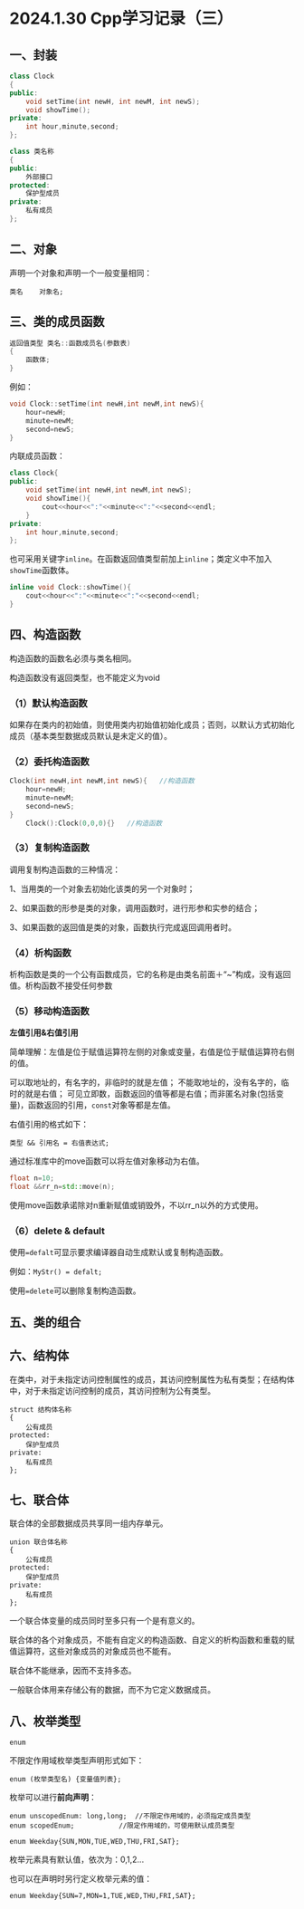 # 2024.1.30 Cpp学习记录（三）

## 一、封装

```c++
class Clock
{
public:
	void setTime(int newH, int newM, int newS);
	void showTime();
private:
	int hour,minute,second;
};
```

```c++
class 类名称
{
public:
	外部接口
protected:
	保护型成员
private:
	私有成员
};
```

## 二、对象

声明一个对象和声明一个一般变量相同：

`类名    对象名;`

## 三、类的成员函数

```C++
返回值类型 类名::函数成员名(参数表)
{
	函数体;
}
```

例如：

```C++
void Clock::setTime(int newH,int newM,int newS){
	hour=newH;
	minute=newM;
	second=newS;
}
```

内联成员函数：

```c++
class Clock{
public:
	void setTime(int newH,int newM,int newS);
	void showTime(){
		cout<<hour<<":"<<minute<<":"<<second<<endl;
	}
private:
	int hour,minute,second;
};
```

也可采用关键字`inline`。在函数返回值类型前加上`inline`；类定义中不加入`showTime`函数体。

```c++
inline void Clock::showTime(){
	cout<<hour<<":"<<minute<<":"<<second<<endl;
}
```

## 四、构造函数

构造函数的函数名必须与类名相同。

构造函数没有返回类型，也不能定义为void

### （1）默认构造函数

如果存在类内的初始值，则使用类内初始值初始化成员；否则，以默认方式初始化成员（基本类型数据成员默认是未定义的值）。

### （2）委托构造函数

```c++
Clock(int newH,int newM,int newS){   //构造函数
	hour=newH;
	minute=newM;
	second=newS;
}
	Clock():Clock(0,0,0){}   //构造函数
```

### （3）复制构造函数

调用复制构造函数的三种情况：

1、当用类的一个对象去初始化该类的另一个对象时；

2、如果函数的形参是类的对象，调用函数时，进行形参和实参的结合；

3、如果函数的返回值是类的对象，函数执行完成返回调用者时。                                                                                                                                                                                                                                                                                                                                                                                                                                                                                                                                                                                                                                                                                                                                                                                                                                                                                                                                                                                                                                                                                                                          

### （4）析构函数

析构函数是类的一个公有函数成员，它的名称是由类名前面＋“~”构成，没有返回值。析构函数不接受任何参数

### （5）移动构造函数

**左值引用&右值引用**

简单理解：左值是位于赋值运算符左侧的对象或变量，右值是位于赋值运算符右侧的值。

可以取地址的，有名字的，非临时的就是左值；
不能取地址的，没有名字的，临时的就是右值；
可见立即数，函数返回的值等都是右值；而非匿名对象(包括变量)，函数返回的引用，`const`对象等都是左值。

右值引用的格式如下：

`类型 && 引用名 = 右值表达式;`

通过标准库<utility>中的move函数可以将左值对象移动为右值。

```c++
float n=10;
float &&rr_n=std::move(n);
```

使用move函数承诺除对n重新赋值或销毁外，不以rr_n以外的方式使用。

### （6）delete & default

使用`=defalt`可显示要求编译器自动生成默认或复制构造函数。

例如：`MyStr() = defalt;`

使用`=delete`可以删除复制构造函数。

## 五、类的组合

## 六、结构体

在类中，对于未指定访问控制属性的成员，其访问控制属性为私有类型；在结构体中，对于未指定访问控制的成员，其访问控制为公有类型。

```
struct 结构体名称
{
	公有成员
protected:
	保护型成员
private:
	私有成员
};
```

## 七、联合体

联合体的全部数据成员共享同一组内存单元。

```
union 联合体名称
{
	公有成员
protected:
	保护型成员
private:
	私有成员
};
```

一个联合体变量的成员同时至多只有一个是有意义的。

联合体的各个对象成员，不能有自定义的构造函数、自定义的析构函数和重载的赋值运算符，这些对象成员的对象成员也不能有。

联合体不能继承，因而不支持多态。

一般联合体用来存储公有的数据，而不为它定义数据成员。

## 八、枚举类型

`enum`

不限定作用域枚举类型声明形式如下：

`enum (枚举类型名) {变量值列表};`

枚举可以进行**前向声明**：

```
enum unscopedEnum: long,long;  //不限定作用域的，必须指定成员类型
enum scopedEnum;           //限定作用域的，可使用默认成员类型
```

`enum Weekday{SUN,MON,TUE,WED,THU,FRI,SAT};`

枚举元素具有默认值，依次为：0,1,2...

也可以在声明时另行定义枚举元素的值：

`enum Weekday{SUN=7,MON=1,TUE,WED,THU,FRI,SAT};`

